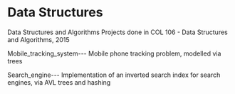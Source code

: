 # Data Structures
Data Structures and Algorithms
Projects done in COL 106 - Data Structures and Algorithms, 2015

Mobile_tracking_system--- Mobile phone tracking problem, modelled via trees

Search_engine--- Implementation of an inverted search index for search engines, via AVL trees and hashing

